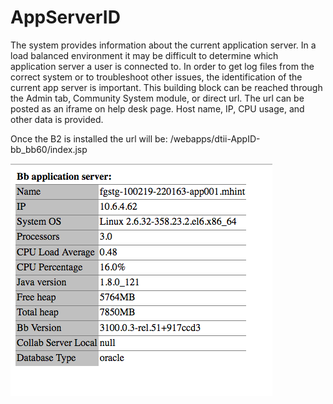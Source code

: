 # AppServerID
The system provides information about the current application server. In a load balanced environment it may be difficult to determine which application server a user is connected to. In order to get log files from the correct system or to troubleshoot other issues, the identification of the current app server is important. This building block can be reached through the Admin tab, Community System module, or direct url. The url can be posted as an iframe on help desk page.  Host name, IP, CPU usage, and other data is provided. 

Once the B2 is installed the url will be: /webapps/dtii-AppID-bb_bb60/index.jsp


![Alt text](file.png?raw=true "screenshot")
